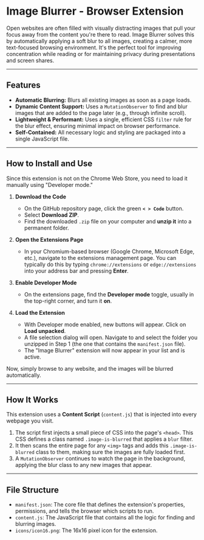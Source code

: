 # Image Blurrer - Browser Extension

Open websites are often filled with visually distracting images that pull your focus away from the content you're there to read. Image Blurrer solves this by automatically applying a soft blur to all images, creating a calmer, more text-focused browsing environment. It's the perfect tool for improving concentration while reading or for maintaining privacy during presentations and screen shares.

***

## Features

* **Automatic Blurring:** Blurs all existing images as soon as a page loads.
* **Dynamic Content Support:** Uses a `MutationObserver` to find and blur images that are added to the page later (e.g., through infinite scroll).
* **Lightweight & Performant:** Uses a single, efficient CSS `filter` rule for the blur effect, ensuring minimal impact on browser performance.
* **Self-Contained:** All necessary logic and styling are packaged into a single JavaScript file.

***

## How to Install and Use

Since this extension is not on the Chrome Web Store, you need to load it manually using "Developer mode."

1.  **Download the Code**
    * On the GitHub repository page, click the green **`< > Code`** button.
    * Select **Download ZIP**.
    * Find the downloaded `.zip` file on your computer and **unzip it** into a permanent folder. 

2.  **Open the Extensions Page**
    * In your Chromium-based browser (Google Chrome, Microsoft Edge, etc.), navigate to the extensions management page. You can typically do this by typing `chrome://extensions` or `edge://extensions` into your address bar and pressing **Enter**.

3.  **Enable Developer Mode**
    * On the extensions page, find the **Developer mode** toggle, usually in the top-right corner, and turn it **on**. 

4.  **Load the Extension**
    * With Developer mode enabled, new buttons will appear. Click on **Load unpacked**.
    * A file selection dialog will open. Navigate to and select the folder you unzipped in Step 1 (the one that contains the `manifest.json` file).
    * The "Image Blurrer" extension will now appear in your list and is active.

Now, simply browse to any website, and the images will be blurred automatically.

***

## How It Works

This extension uses a **Content Script** (`content.js`) that is injected into every webpage you visit.

1.  The script first injects a small piece of CSS into the page's `<head>`. This CSS defines a class named `.image-is-blurred` that applies a `blur` filter.
2.  It then scans the entire page for any `<img>` tags and adds this `.image-is-blurred` class to them, making sure the images are fully loaded first.
3.  A `MutationObserver` continues to watch the page in the background, applying the blur class to any new images that appear.

***

## File Structure

* `manifest.json`: The core file that defines the extension's properties, permissions, and tells the browser which scripts to run.
* `content.js`: The JavaScript file that contains all the logic for finding and blurring images.
* `icons/icon16.png`: The 16x16 pixel icon for the extension.